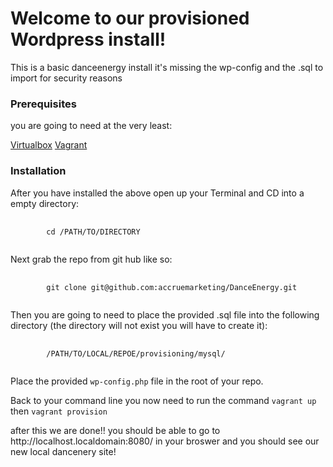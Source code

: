 <h1>Welcome to our provisioned Wordpress install!</h1>
<p>This is a basic danceenergy install it's missing the wp-config and the .sql to import for security reasons</p>

<h3>Prerequisites</h3>
<p>you are going to need at the very least:</p>
<a href="https://www.virtualbox.org/">Virtualbox</a>
<a href="https://www.vagrantup.com/downloads.html">Vagrant</a>

<h3>Installation</h3>
<p>After you have installed the above open up your Terminal and CD into a empty directory:</p>
<pre>
	<code>
		cd /PATH/TO/DIRECTORY
	</code>
</pre>
<p>Next grab the repo from git hub like so: </p>
<pre>
	<code>
		git clone git@github.com:accruemarketing/DanceEnergy.git
	</code>
</pre>
<p>Then you are going to need to place the provided .sql file into the following directory (the directory will not exist you will have to create it):</p>
<pre>
	<code>
   		/PATH/TO/LOCAL/REPOE/provisioning/mysql/
	</code>
</pre>
<p>Place the provided <code>wp-config.php</code> file in the root of your repo.</p>
<p>Back to your command line  you now need to run the command <code>vagrant up</code> then <code>vagrant provision</code></p>
<p>after this we are done!! you should be able to go to http://localhost.localdomain:8080/ in your broswer and you should see our new local dancenery site!</p>
